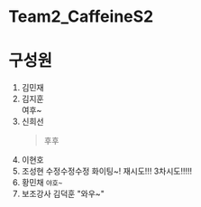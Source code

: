 # Team2_CaffeineS2


# 구성원

1. 김민재
2. 김지훈 <div>여후~</div>
3. 신희선 
   > 후후
4. 이현호
5. 조성현 수정수정수정 화이팅~! 재시도!!! 3차시도!!!!!
6. 황민채  `야호~`
7. 보조강사 김덕훈 "와우~"
